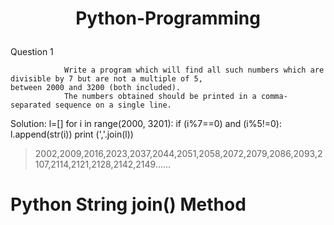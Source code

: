 # <p align="center"> Python-Programming</p>

Question 1

                Write a program which will find all such numbers which are divisible by 7 but are not a multiple of 5,
    between 2000 and 3200 (both included).
                The numbers obtained should be printed in a comma-separated sequence on a single line.

Solution:
              l=[]
              for i in range(2000, 3201):
              if (i%7==0) and (i%5!=0):
                l.append(str(i))
                print (','.join(l))

> 2002,2009,2016,2023,2037,2044,2051,2058,2072,2079,2086,2093,2107,2114,2121,2128,2142,2149......


# Python String join() Method 
